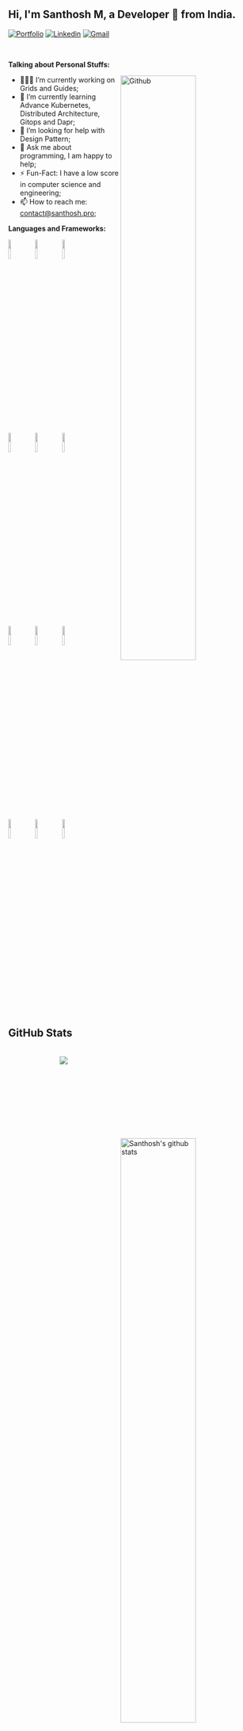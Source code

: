 <!-- Your title -->
## Hi, I'm Santhosh M, a Developer 🚀 from India.

<!-- Your badges
You can use the website to generate badges: https://shields.io/
-->

[![Portfolio](https://img.shields.io/badge/Portfolio-me-brightgreen)](https://santhosh.pro)
[![Linkedin](https://img.shields.io/badge/-LinkedIn-blue?style=flat&logo=Linkedin&logoColor=white)](https://www.linkedin.com/in/santhosh-m-b10b12198/)
[![Gmail](https://img.shields.io/badge/-Gmail-c14438?style=flat&logo=Gmail&logoColor=white)](mailto:santhoshprogrammer94@gmail.com)

&nbsp;

<!-- Talking about you -->
**Talking about Personal Stuffs:**

<!-- Any image aligned to the right. Beware the width -->
<img width="55%" align="right" alt="Github" src="https://raw.githubusercontent.com/onimur/.github/master/.resources/git-header.svg" />

- 👨🏽‍💻 I’m currently working on Grids and Guides;
- 🌱 I’m currently learning Advance Kubernetes, Distributed Architecture, Gitops and Dapr; 
- 🤔 I’m looking for help with Design Pattern;
- 💬 Ask me about programming, I am happy to help;
- ⚡️ Fun-Fact: I have a low score in computer science and engineering;
- 📫 How to reach me: contact@santhosh.pro;

**Languages and Frameworks:** 

<p>

  
  
  <code><img width="10%" src="https://www.vectorlogo.zone/logos/angular/angular-icon.svg"></code>
  <code><img width="10%" src="https://www.vectorlogo.zone/logos/tailwindcss/tailwindcss-ar21.svg"></code>
  <code><img width="10%" src="https://www.vectorlogo.zone/logos/typescriptlang/typescriptlang-icon.svg"></code>
  <br />
  <code><img width="10%" src="https://www.vectorlogo.zone/logos/nestjs/nestjs-icon.svg"></code>
  <code><img width="10%" src="https://www.vectorlogo.zone/logos/postgresql/postgresql-vertical.svg"></code>
  <code><img width="10%" src="https://www.vectorlogo.zone/logos/mysql/mysql-ar21.svg"></code>
  <br />
  <code><img width="10%" src="https://www.vectorlogo.zone/logos/docker/docker-icon.svg"></code>
  <code><img width="10%" src="https://www.vectorlogo.zone/logos/kubernetes/kubernetes-icon.svg"></code>
  <code><img width="10%" src="https://www.vectorlogo.zone/logos/github/github-icon.svg"></code>
  <br />
  <code><img width="10%" src="https://www.vectorlogo.zone/logos/linode/linode-ar21.svg"></code>
  <code><img width="10%" src="https://www.vectorlogo.zone/logos/digitalocean/digitalocean-official.svg"></code>
  <code><img width="10%" src="https://www.vectorlogo.zone/logos/daprio/daprio-ar21.svg"></code>
</p>

## GitHub Stats
<p align="center">&nbsp;
 <br>
  <img align="center" src="https://github-readme-streak-stats.herokuapp.com/?user=muthaiyanmani&theme=radical&custom_title=streak-stats&hide_border=true&layout=compact" /><br>
    <br>
  
    
</p>
<a href="https://github.com/santhoshprogrammer94">
    <img width="55%" align="right" alt="Santhosh's github stats" src="https://github-readme-stats.vercel.app/api?username=santhoshprogrammer94&show_icons=true&hide_border=true" />
    
  </a>

![Muthaiyan Mani's github activity graph](https://activity-graph.herokuapp.com/graph?username=muthaiyanmani&&layout=compact&title_color=FF69B4&hide_border=true&area=true)

## Support me
<!-- Your support, if you have it 
I created these images, feel free to use them.
-->
<p align="center">
  <a href="https://www.buymeacoffee.com/santhoshpro" target="_blank">
      <img width="18%" alt="Buy me a coffee" src="https://www.vectorlogo.zone/logos/buymeacoffee/buymeacoffee-official.svg"/>
  </a>
</p>

---
